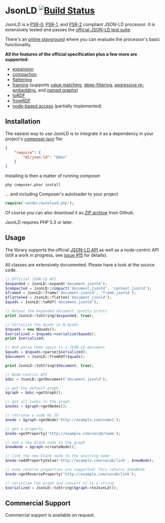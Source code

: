 JsonLD [![Build Status](https://secure.travis-ci.org/lanthaler/JsonLD.png?branch=master)](http://travis-ci.org/lanthaler/JsonLD)
==============

JsonLD is a [PSR-0](https://github.com/php-fig/fig-standards/blob/master/accepted/PSR-0.md),
[PSR-1](https://github.com/php-fig/fig-standards/blob/master/accepted/PSR-1.md), and
[PSR-2](https://github.com/php-fig/fig-standards/blob/master/accepted/PSR-2.md) compliant
JSON-LD processor. It is extensively tested and passes the
[official JSON-LD test suite](https://github.com/json-ld/json-ld.org/tree/master/test-suite).

There's an [online playground](http://www.markus-lanthaler.com/jsonld/playground/) where you can evaluate the
processor's basic functionality.

**All the features of the official specification plus a few more are supported:**

  * [expansion](http://json-ld.org/spec/latest/json-ld-api/#expansion)
  * [compaction](http://json-ld.org/spec/latest/json-ld-api/#compaction)
  * [flattening](http://json-ld.org/spec/latest/json-ld-api/#flattening)
  * [framing](http://json-ld.org/spec/latest/json-ld-framing/) (supports
    [value matching](https://github.com/json-ld/json-ld.org/issues/110),
    [deep-filtering](https://github.com/json-ld/json-ld.org/issues/110),
    [aggressive re-embedding](https://github.com/json-ld/json-ld.org/issues/119), and
    [named graphs](https://github.com/json-ld/json-ld.org/issues/118))
  * [toRDF](http://json-ld.org/spec/latest/json-ld-api/#rdf-conversion)
  * [fromRDF](http://json-ld.org/spec/latest/json-ld-api/#rdf-conversion)
  * [node-based access](https://github.com/lanthaler/JsonLD/issues/15) (partially implemented)


Installation
------------

The easiest way to use JsonLD is to integrate it as a dependency in your project's
[composer.json](http://getcomposer.org/doc/00-intro.md) file:

```json
{
    "require": {
        "ml/json-ld": "@dev"
    }
}
```

Installing is then a matter of running composer

    php composer.phar install

... and including Composer's autoloader to your project

```php
require('vendor/autoload.php');
```

Of course you can also download it as [ZIP archive](https://github.com/lanthaler/JsonLD/archive/master.zip)
from Github.

JsonLD requires PHP 5.3 or later.


Usage
------------

The library supports the official [JSON-LD API](http://www.w3.org/TR/json-ld-api/) as
well as a node-centric API (still a work in progress, see [issue #15](https://github.com/lanthaler/JsonLD/issues/15)
for details).

All classes are extensively documented. Please have a look at the source code.

```php
// Official JSON-LD API
$expanded = JsonLD::expand('document.jsonld');
$compacted = JsonLD::compact('document.jsonld', 'context.jsonld');
$framed = JsonLD::frame('document.jsonld', 'frame.jsonld');
$flattened = JsonLD::flatten('document.jsonld');
$quads = JsonLD::toRdf('document.jsonld');

// Output the expanded document (pretty print)
print JsonLD::toString($expanded, true);

// Serialize the quads as N-Quads
$nquads = new NQuads();
$serialized = $nquads->serialize($quads);
print $serialized;

// And parse them again to a JSON-LD document
$quads = $nquads->parse($serialized);
$document = JsonLD::fromRdf($quads);

print JsonLD::toString($document, true);

// Node-centric API
$doc = JsonLD::getDocument('document.jsonld');

// get the default graph
$graph = $doc->getGraph();

// get all nodes in the graph
$nodes = $graph->getNodes();

// retrieve a node by ID
$node = $graph->getNode('http://example.com/node1');

// get a property
$node->getProperty('http://example.com/vocab/name');

// add a new blank node to the graph
$newNode = $graph->createNode();

// link the new blank node to the existing node
$node->addPropertyValue('http://example.com/vocab/link', $newNode);

// even reverse properties are supported; this returns $newNode
$node->getReverseProperty('http://example.com/vocab/link');

// serialize the graph and convert it to a string
$serialized = JsonLD::toString($graph->toJsonLd());
```


Commercial Support
------------

Commercial support is available on request.
